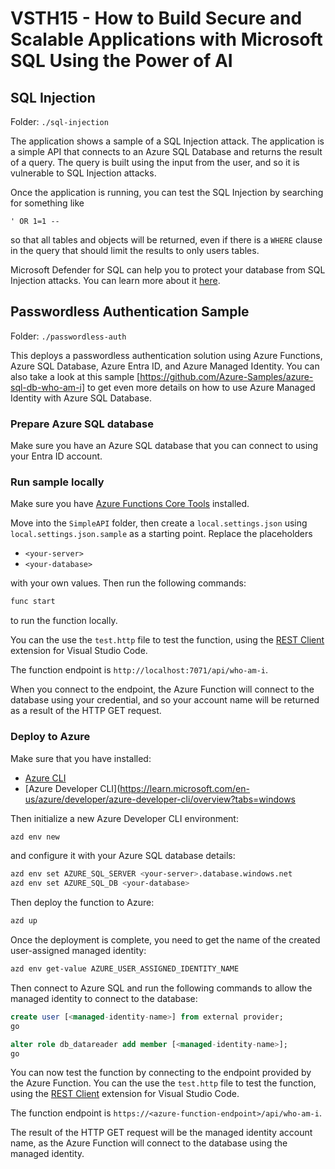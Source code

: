 # VSTH15 - How to Build Secure and Scalable Applications with Microsoft SQL Using the Power of AI

## SQL Injection 

Folder: `./sql-injection`

The application shows a sample of a SQL Injection attack. The application is a simple API that connects to an Azure SQL Database and returns the result of a query. The query is built using the input from the user, and so it is vulnerable to SQL Injection attacks.

Once the application is running, you can test the SQL Injection by searching for something like 

```text
' OR 1=1 -- 
```

so that all tables and objects will be returned, even if there is a `WHERE` clause in the query that should limit the results to only users tables.

Microsoft Defender for SQL can help you to protect your database from SQL Injection attacks. You can learn more about it [here](https://learn.microsoft.com/en-us/azure/azure-sql/database/azure-defender-for-sql?view=azuresql).

## Passwordless Authentication Sample

Folder: `./passwordless-auth`

This deploys a passwordless authentication solution using Azure Functions, Azure SQL Database, Azure Entra ID, and Azure Managed Identity. You can also take a look at this sample [https://github.com/Azure-Samples/azure-sql-db-who-am-i] to get even more details on how to use Azure Managed Identity with Azure SQL Database.

### Prepare Azure SQL database

Make sure you have an Azure SQL database that you can connect to using your Entra ID account.

### Run sample locally

Make sure you have [Azure Functions Core Tools](https://docs.microsoft.com/en-us/azure/azure-functions/functions-run-local) installed.

Move into the `SimpleAPI` folder, then create a `local.settings.json` using `local.settings.json.sample` as a starting point. Replace the placeholders 

- `<your-server>`
- `<your-database>`

with your own values. Then run the following commands:

```bash
func start
```

to run the function locally.

You can the use the `test.http` file to test the function, using the [REST Client](https://marketplace.visualstudio.com/items?itemName=humao.rest-client) extension for Visual Studio Code.

The function endpoint is `http://localhost:7071/api/who-am-i`.

When you connect to the endpoint, the Azure Function will connect to the database using your credential, and so your account name will be returned as a result of the HTTP GET request.

### Deploy to Azure

Make sure that you have installed:

- [Azure CLI](https://docs.microsoft.com/en-us/cli/azure/install-azure-cli)
- [Azure Developer CLI](https://learn.microsoft.com/en-us/azure/developer/azure-developer-cli/overview?tabs=windows

Then initialize a new Azure Developer CLI environment:

```bash
azd env new
```

and configure it with your Azure SQL database details:

```bash
azd env set AZURE_SQL_SERVER <your-server>.database.windows.net
azd env set AZURE_SQL_DB <your-database>   
```

Then deploy the function to Azure:

```bash
azd up
```

Once the deployment is complete, you need to get the name of the created user-assigned managed identity:

```bash
azd env get-value AZURE_USER_ASSIGNED_IDENTITY_NAME
```

Then connect to Azure SQL and run the following commands to allow the managed identity to connect to the database:

```sql
create user [<managed-identity-name>] from external provider;
go

alter role db_datareader add member [<managed-identity-name>];
go
```

You can now test the function by connecting to the endpoint provided by the Azure Function. You can the use the `test.http` file to test the function, using the [REST Client](https://marketplace.visualstudio.com/items?itemName=humao.rest-client) extension for Visual Studio Code.

The function endpoint is `https://<azure-function-endpoint>/api/who-am-i`.

The result of the HTTP GET request will be the managed identity account name, as the Azure Function will connect to the database using the managed identity.


